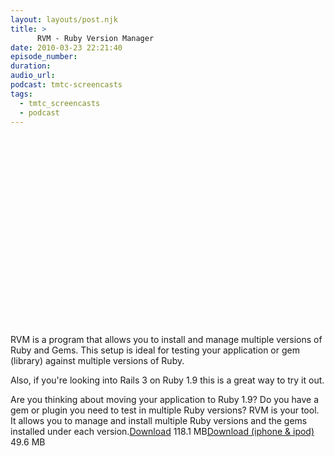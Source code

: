 ```yaml
---
layout: layouts/post.njk
title: >
      RVM - Ruby Version Manager
date: 2010-03-23 22:21:40
episode_number: 
duration: 
audio_url: 
podcast: tmtc-screencasts
tags: 
  - tmtc_screencasts
  - podcast
---
```


<object width="540" height="304"><param name="allowfullscreen" value="true">
<param name="allowscriptaccess" value="always">
<param name="movie" value="http://vimeo.com/moogaloop.swf?clip_id=10388951&amp;server=vimeo.com&amp;show_title=0&amp;show_byline=0&amp;show_portrait=0&amp;color=00ADEF&amp;fullscreen=1">
<embed src="http://vimeo.com/moogaloop.swf?clip_id=10388951&amp;server=vimeo.com&amp;show_title=0&amp;show_byline=0&amp;show_portrait=0&amp;color=00ADEF&amp;fullscreen=1" type="application/x-shockwave-flash" allowfullscreen="true" allowscriptaccess="always" width="540" height="304"></embed></object>

RVM is a program that allows you to install and manage multiple versions of Ruby and Gems. This setup is ideal for testing your application or gem (library) against multiple versions of Ruby.  
  
Also, if you're looking into Rails 3 on Ruby 1.9 this is a great way to try it out.

Are you thinking about moving your application to Ruby 1.9? Do you have a gem or plugin you need to test in multiple Ruby versions? RVM is your tool. It allows you to manage and install multiple Ruby versions and the gems installed under each version.[Download](http://traffic.libsyn.com/tmtc/Ruby_Version_Manager.m4v) 118.1 MB[Download (iphone & ipod)](http://traffic.libsyn.com/tmtc/Ruby_Version_ManageriPhone.m4v) 49.6 MB
